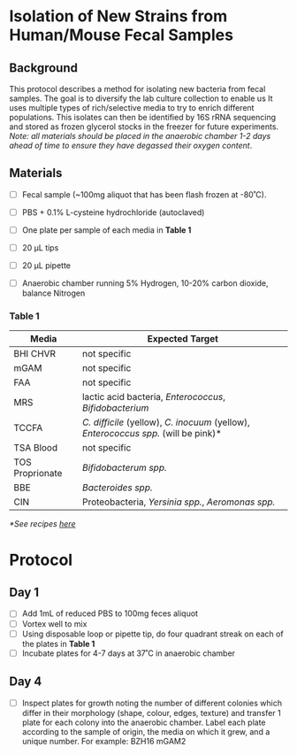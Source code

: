 # Isolation of New Strains from Human/Mouse Fecal Samples

## Background

This protocol describes a method for isolating new bacteria from fecal samples. The goal is to diversify the lab culture collection to enable us It uses multiple types of rich/selective media to try to enrich different populations. This isolates can then be identified by 16S rRNA sequencing and stored as frozen glycerol stocks in the freezer for future experiments. *Note: all materials should be placed in the anaerobic chamber 1-2 days ahead of time to ensure they have degassed their oxygen content*.

## Materials
- [ ] Fecal sample (~100mg aliquot that has been flash frozen at -80˚C).
- [ ] PBS + 0.1% L-cysteine hydrochloride (autoclaved)
- [ ] One plate per sample of each media in **Table 1**
- [ ] 20 µL tips
- [ ] 20 µL pipette
- [ ] Anaerobic chamber running 5% Hydrogen, 10-20% carbon dioxide, balance Nitrogen


### Table 1
Media|Expected Target
-|-
BHI CHVR | not specific
mGAM | not specific
FAA | not specific
MRS | lactic acid bacteria, *Enterococcus*, *Bifidobacterium*
TCCFA | *C. difficile* (yellow), *C. inocuum* (yellow), *Enterococcus spp.* (will be pink)*
TSA Blood | not specific
TOS Proprionate | *Bifidobacterum spp.*
BBE | *Bacteroides spp.*
CIN | Proteobacteria, *Yersinia spp.*, *Aeromonas spp.*
*\*See recipes [here](https://github.com/BisanzLab/LabProtocols/blob/main/BacterialMedia.md)*

# Protocol

## Day 1
- [ ] Add 1mL of reduced PBS to 100mg feces aliquot
- [ ] Vortex well to mix
- [ ] Using disposable loop or pipette tip, do four quadrant streak on each of the plates in **Table 1**
- [ ] Incubate plates for 4-7 days at 37˚C in anaerobic chamber

## Day 4
- [ ] Inspect plates for growth noting the number of different colonies which differ in their morphology (shape, colour, edges, texture) and transfer 1 plate for each colony into the anaerobic chamber. Label each plate according to the sample of origin, the media on which it grew, and a unique number. For example: BZH16 mGAM2

